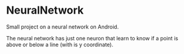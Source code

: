 # NeuralNetwork
Small project on a neural network on Android.

The neural network has just one neuron that learn to know if a point is above or below a line (with is y coordinate).


